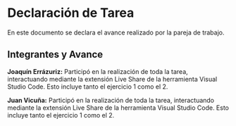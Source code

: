 # Declaración de Tarea

En este documento se declara el avance realizado por la pareja de trabajo.

## Integrantes y Avance
**Joaquín Errázuriz:** Participó en la realización de toda la tarea, interactuando mediante la extensión Live Share de la herramienta Visual Studio Code. Esto incluye tanto el ejercicio 1 como el 2.

**Juan Vicuña:** Participó en la realización de toda la tarea, interactuando mediante la extensión Live Share de la herramienta Visual Studio Code. Esto incluye tanto el ejercicio 1 como el 2.